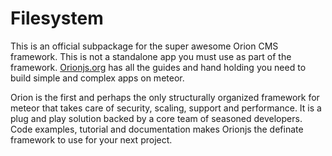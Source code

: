 # Filesystem
This is an official subpackage for the super awesome Orion CMS framework. This is not a standalone app you must use as part of the framework. 
[Orionjs.org](http://Orionjs.org) has all the guides and hand holding you need to build simple and complex apps on meteor. 

Orion is the first and perhaps the only structurally organized framework for meteor that takes care of security, scaling, support and performance. It is a plug and play solution backed by a core team of seasoned developers. Code examples, tutorial and documentation makes Orionjs the definate framework to use for your next project.
